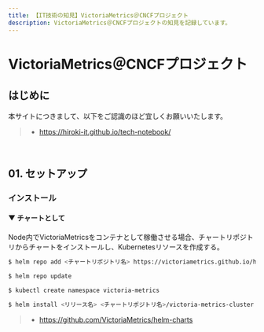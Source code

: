 ```yaml
---
title: 【IT技術の知見】VictoriaMetrics＠CNCFプロジェクト
description: VictoriaMetrics＠CNCFプロジェクトの知見を記録しています。
---
```


# VictoriaMetrics＠CNCFプロジェクト

## はじめに

本サイトにつきまして、以下をご認識のほど宜しくお願いいたします。

> - https://hiroki-it.github.io/tech-notebook/

<br>

## 01. セットアップ

### インストール

#### ▼ チャートとして

Node内でVictoriaMetricsをコンテナとして稼働させる場合、チャートリポジトリからチャートをインストールし、Kubernetesリソースを作成する。

```bash
$ helm repo add <チャートリポジトリ名> https://victoriametrics.github.io/helm-charts/

$ helm repo update

$ kubectl create namespace victoria-metrics

$ helm install <リリース名> <チャートリポジトリ名>/victoria-metrics-cluster -n victoria-metrics --version <バージョンタグ>
```

> - https://github.com/VictoriaMetrics/helm-charts

<br>
